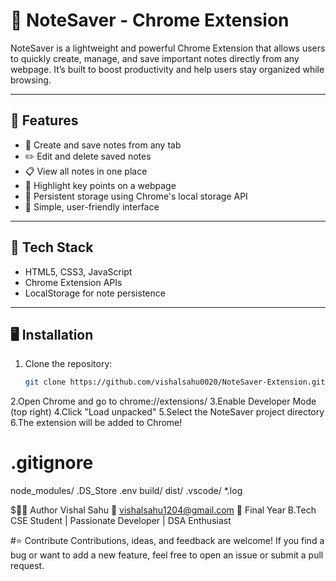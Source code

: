 # 📌 NoteSaver - Chrome Extension

NoteSaver is a lightweight and powerful Chrome Extension that allows users to quickly create, manage, and save important notes directly from any webpage. It’s built to boost productivity and help users stay organized while browsing.

---

## 🚀 Features

- 📝 Create and save notes from any tab
- ✏️ Edit and delete saved notes
- 📋 View all notes in one place
- 🌟 Highlight key points on a webpage
- 💾 Persistent storage using Chrome's local storage API
- 🧩 Simple, user-friendly interface

---

## 🔧 Tech Stack

- HTML5, CSS3, JavaScript
- Chrome Extension APIs
- LocalStorage for note persistence

---

## 🖥️ Installation

1. Clone the repository:
   ```bash
   git clone https://github.com/vishalsahu0020/NoteSaver-Extension.git
2.Open Chrome and go to chrome://extensions/
3.Enable Developer Mode (top right)
4.Click "Load unpacked"
5.Select the NoteSaver project directory
6.The extension will be added to Chrome!

# .gitignore
node_modules/
.DS_Store
.env
build/
dist/
.vscode/
*.log


$🙋‍♂️ Author
Vishal Sahu
📧 vishalsahu1204@gmail.com
📌 Final Year B.Tech CSE Student | Passionate Developer | DSA Enthusiast

#⭐ Contribute
Contributions, ideas, and feedback are welcome!
If you find a bug or want to add a new feature, feel free to open an issue or submit a pull request.
